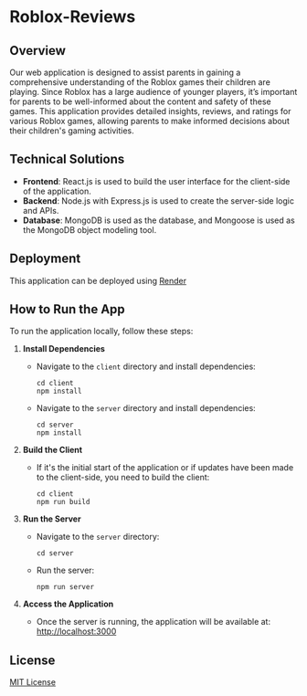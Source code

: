 # Roblox-Reviews

## Overview
Our web application is designed to assist parents in gaining a comprehensive understanding of the Roblox games their children are playing. Since Roblox has a large audience of younger players, it’s important for parents to be well-informed about the content and safety of these games. This application provides detailed insights, reviews, and ratings for various Roblox games, allowing parents to make informed decisions about their children's gaming activities.

## Technical Solutions
- **Frontend**: React.js is used to build the user interface for the client-side of the application.
- **Backend**: Node.js with Express.js is used to create the server-side logic and APIs.
- **Database**: MongoDB is used as the database, and Mongoose is used as the MongoDB object modeling tool.

## Deployment
This application can be deployed using [Render](https://render.com/)

## How to Run the App
To run the application locally, follow these steps:

1. **Install Dependencies**
   - Navigate to the `client` directory and install dependencies:
     ```
     cd client
     npm install
     ```
   - Navigate to the `server` directory and install dependencies:
     ```
     cd server
     npm install
     ```

2. **Build the Client**
   - If it's the initial start of the application or if updates have been made to the client-side, you need to build the client:
     ```
     cd client
     npm run build
     ```

3. **Run the Server**
   - Navigate to the `server` directory:
     ```
     cd server
     ```
   - Run the server:
     ```
     npm run server
     ```

4. **Access the Application**
   - Once the server is running, the application will be available at: [http://localhost:3000](http://localhost:3000)

## License
[MIT License](LICENSE)
